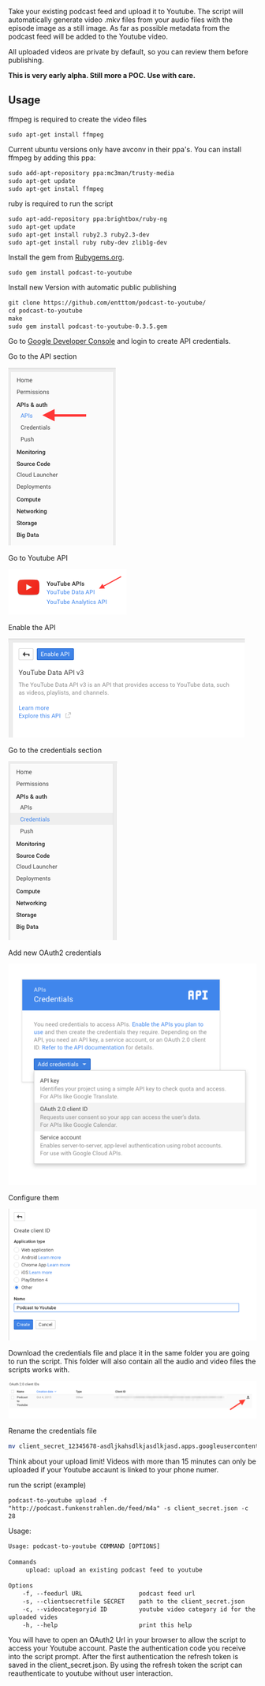 Take your existing podcast feed and upload it to Youtube. The script will automatically generate video .mkv files from your audio files with the episode image as a still image. As far as possible metadata from the podcast feed will be added to the Youtube video.

All uploaded videos are private by default, so you can review them before publishing.

**This is very early alpha. Still more a POC. Use with care.**

## Usage

ffmpeg is required to create the video files
```
sudo apt-get install ffmpeg
```

Current ubuntu versions only have avconv in their ppa's. You can install ffmpeg by adding this ppa:

```
sudo add-apt-repository ppa:mc3man/trusty-media
sudo apt-get update
sudo apt-get install ffmpeg
```

ruby is required to run the script
```
sudo apt-add-repository ppa:brightbox/ruby-ng
sudo apt-get update
sudo apt-get install ruby2.3 ruby2.3-dev
sudo apt-get install ruby ruby-dev zlib1g-dev
```

Install the gem from [Rubygems.org](https://rubygems.org/gems/podcast-to-youtube).
```
sudo gem install podcast-to-youtube
```
Install new Version with automatic public publishing

```
git clone https://github.com/entttom/podcast-to-youtube/
cd podcast-to-youtube
make
sudo gem install podcast-to-youtube-0.3.5.gem
```
Go to [Google Developer Console](https://console.developers.google.com/) and login to create API credentials.

Go to the API section

![](images/goto_api.png)

Go to Youtube API

![](images/goto_youtube_api.png)

Enable the API

![](images/enable_api.png)

Go to the credentials section

![](images/goto_credentials.png)

Add new OAuth2 credentials

![](images/add_oauth2.png)

Configure them

![](images/config_oauth2.png)

Download the credentials file and place it in the same folder you are going to run the script. This folder will also contain all the audio and video files the scripts works with.

![](images/download_json.png)

Rename the credentials file
```bash
mv client_secret_12345678-asdljkahsdlkjasdlkjasd.apps.googleusercontent.com.json client_secret.json
```

Think about your upload limit! Videos with more than 15 minutes can only be uploaded if your Youtube accaunt is linked to your phone numer.

run the script (example)
```
podcast-to-youtube upload -f "http://podcast.funkenstrahlen.de/feed/m4a" -s client_secret.json -c 28
```

Usage:
```
Usage: podcast-to-youtube COMMAND [OPTIONS]

Commands
     upload: upload an existing podcast feed to youtube

Options
    -f, --feedurl URL                podcast feed url
    -s, --clientsecretfile SECRET    path to the client_secret.json
    -c, --videocategoryid ID         youtube video category id for the uploaded vides
    -h, --help                       print this help
```

You will have to open an OAuth2 Url in your browser to allow the script to access your Youtube account. Paste the authentication code you receive into the script prompt. After the first authentication the refresh token is saved in the client_secret.json. By using the refresh token the script can reauthenticate to youtube without user interaction.
